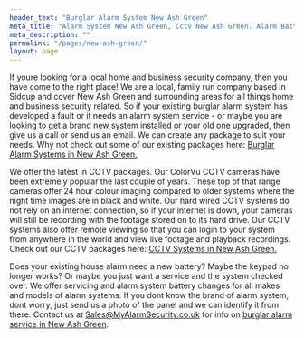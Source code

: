 ```yaml
---
header_text: "Burglar Alarm System New Ash Green"
meta_title: "Alarm System New Ash Green, Cctv New Ash Green. Alarm Battery - My Alarm Security"
meta_description: ""
permalink: "/pages/new-ash-green/"
layout: page
---
```


If youre looking for a local home and business security company, then you have come to the right place! We are a local, family run company based in Sidcup and cover New Ash Green and surrounding areas for all things home and business security related. So if your existing burglar alarm system has developed a fault or it needs an alarm system service - or maybe you are looking to get a brand new system installed or your old one upgraded, then give us a call or send us an email. We can create any package to suit your needs. Why not check out some of our existing packages here: [Burglar Alarm Systems in New Ash Green.](/categories/burglar-alarms/)

We offer the latest in CCTV packages. Our ColorVu CCTV cameras have been extremely popular the last couple of years. These top of that range cameras offer 24 hour colour imaging compared to older systems where the night time images are in black and white. Our hard wired CCTV systems do not rely on an internet connection, so if your internet is down, your cameras will still be recording with the footage stored on to its hard drive. Our CCTV systems also offer remote viewing so that you can login to your system from anywhere in the world and view live footage and playback recordings. Check out our CCTV packages here: [CCTV Systems in New Ash Green.](/categories/cctv/)

Does your existing house alarm need a new battery? Maybe the keypad no longer works? Or maybe you just want a service and the system checked over. We offer servicing and alarm system battery changes for all makes and models of alarm systems. If you dont know the brand of alarm system, dont worry, just send us a photo of the panel and we can identify it from there. Contact us at <Sales@MyAlarmSecurity.co.uk> for info on [burglar alarm service in New Ash Green](/categories/servicing-and-repairs/).